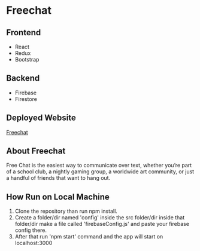 # Freechat

## Frontend 
- React
- Redux
- Bootstrap

## Backend
- Firebase
- Firestore

## Deployed Website
[Freechat](https://freechat-bc11e.web.app/)

## About Freechat

Free Chat is the easiest way to communicate over text, whether you’re part of a school club, a nightly gaming group, a worldwide art community, or just a handful of friends that want to hang out.


## How Run on Local Machine 

1. Clone the repository than run npm install.
2. Create a folder/dir named 'config' inside the src folder/dir inside that folder/dir make  a file called 'firebaseConfig.js' and paste your firebase config there.
3. After that run 'npm start' command and the app will start on localhost:3000